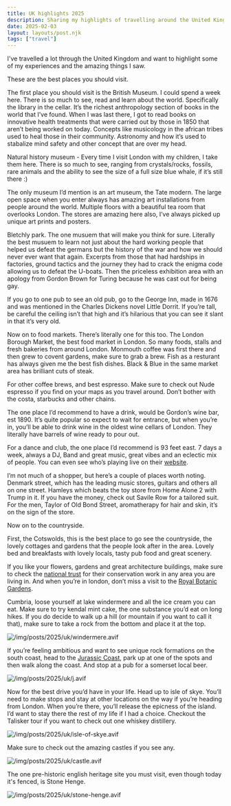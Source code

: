 ```yaml
---
title: UK highlights 2025
description: Sharing my highlights of travelling around the United Kingdom
date: 2025-02-03
layout: layouts/post.njk
tags: ["travel"]
---
```


I've travelled a lot through the United Kingdom and want to highlight some of my experiences and the amazing things I saw.

These are the best places you should visit.

The first place you should visit is the British Museum. I could spend a week here. There is so much to see, read and learn about the world. Specifically the library in the cellar. It’s the richest anthropology section of books in the world that I’ve found. When I was last there, I got to read books on innovative health treatments that were carried out by those in 1850 that aren’t being worked on today. Concepts like musicology in the african tribes used to heal those in their community. Astronomy and how it’s used to stabalize mind safety and other concept that are over my head.

Natural history museum - Every time I visit London with my children, I take them here. There is so much to see, ranging from crystals/rocks, fossils, rare animals and the ability to see the size of a full size blue whale, if it’s still there :)

The only museum I’d mention is an art museum, the Tate modern. The large open space when you enter always has amazing art installations from people around the world. Multiple floors with a beautiful tea room that overlooks London. The stores are amazing here also, I’ve always picked up unique art prints and posters.

Bletchly park. The one musuem that will make you think for sure. Literally the best musuem to learn not just about the hard working people that helped us defeat the germans but the history of the war and how we should never ever want that again. Excerpts from those that had hardships in factories, ground tactics and the journey they had to crack the enigma code allowing us to defeat the U-boats. Then the priceless exhibition area with an apology from Gordon Brown for Turing because he was cast out for being gay.

If you go to one pub to see an old pub, go to the George Inn, made in 1676 and was mentioned in the Charles Dickens novel Little Dorrit. If you’re tall, be careful the ceiling isn’t that high and it’s hilarious that you can see it slant in that it’s very old.

Now on to food markets. There’s literally one for this too. The London Borough Market, the best food market in London. So many foods, stalls and fresh bakeries from around London. Monmouth coffee was first there and then grew to covent gardens, make sure to grab a brew. Fish as a resturant has always given me the best fish dishes. Black & Blue in the same market area has brilliant cuts of steak.

For other coffee brews, and best espresso. Make sure to check out Nude espresso if you find on your maps as you travel around. Don’t bother with the costa, starbucks and other chains.

The one place I’d recommend to have a drink, would be Gordon’s wine bar, est 1890. It’s quite popular so expect to wait for entrance, but when you’re in, you’ll be able to drink wine in the oldest wine cellars of London. They literally have barrels of wine ready to pour out.

For a dance and club, the one place I’d recommend is 93 feet east. 7 days a week, always a DJ, Band and great music, great vibes and an eclectic mix of people. You can even see who’s playing live on their [website](https://www.93feeteast.co.uk/).

I’m not much of a shopper, but here’s a couple of places worth noting.
Denmark street, which has the leading music stores, guitars and others all on one street.
Hamleys which beats the toy store from Home Alone 2 with Trump in it.
If you have the money, check out Savile Row for a tailored suit.
For the men, Taylor of Old Bond Street, aromatherapy for hair and skin, it’s on the sign of the store.

Now on to the countryside.

First, the Cotswolds, this is the best place to go see the countryside, the lovely cottages and gardens that the people look after in the area. Lovely bed and breakfasts with lovely locals, tasty pub food and great scenery.

If you like your flowers, gardens and great architecture buildings, make sure to check the [national trust](https://www.nationaltrust.org.uk/) for their conservation work in any area you are living in. And when you’re in london, don’t miss a visit to the [Royal Botanic Gardens](https://www.kew.org/).

Cumbria, loose yourself at lake windermere and all the ice cream you can eat. Make sure to try kendal mint cake, the one substance you’d eat on long hikes. If you do decide to walk up a hill (or mountain if you want to call it that), make sure to take a rock from the bottom and place it at the top.

![/img/posts/2025/uk/windermere.avif](/img/posts/2025/uk/windermere.avif)

If you’re feeling ambitious and want to see unique rock formations on the south coast, head to the [Jurassic Coast](https://jurassiccoast.org/), park up at one of the spots and then walk along the coast. And stop at a pub for a somerset local beer.

![/img/posts/2025/uk/j.avif](/img/posts/2025/uk/j.avif)

Now for the best drive you’d have in your life. Head up to isle of skye. You’ll need to make stops and stay at other locations on the way if you’re heading from London. When you’re there, you’ll release the epicness of the island. I’d want to stay there the rest of my life if I had a choice. Checkout the Talisker tour if you want to check out one whiskey distillery.

![/img/posts/2025/uk/isle-of-skye.avif](/img/posts/2025/uk/isle-of-skye.avif)

Make sure to check out the amazing castles if you see any.

![/img/posts/2025/uk/castle.avif](/img/posts/2025/uk/castle.avif)

The one pre-historic english heritage site you must visit, even though today it's fenced, is Stone Henge.

![/img/posts/2025/uk/stone-henge.avif](/img/posts/2025/uk/stone-henge.avif)
